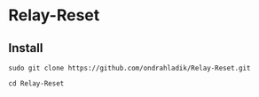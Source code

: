 # Relay-Reset

## Install

```console
sudo git clone https://github.com/ondrahladik/Relay-Reset.git
```
```console
cd Relay-Reset
```
